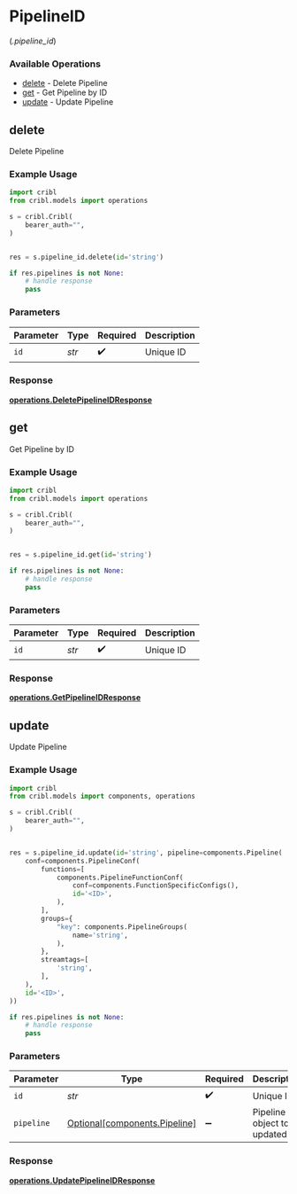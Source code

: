 # PipelineID
(*.pipeline_id*)

### Available Operations

* [delete](#delete) - Delete Pipeline
* [get](#get) - Get Pipeline by ID
* [update](#update) - Update Pipeline

## delete

Delete Pipeline

### Example Usage

```python
import cribl
from cribl.models import operations

s = cribl.Cribl(
    bearer_auth="",
)


res = s.pipeline_id.delete(id='string')

if res.pipelines is not None:
    # handle response
    pass
```

### Parameters

| Parameter          | Type               | Required           | Description        |
| ------------------ | ------------------ | ------------------ | ------------------ |
| `id`               | *str*              | :heavy_check_mark: | Unique ID          |


### Response

**[operations.DeletePipelineIDResponse](../../models/operations/deletepipelineidresponse.md)**


## get

Get Pipeline by ID

### Example Usage

```python
import cribl
from cribl.models import operations

s = cribl.Cribl(
    bearer_auth="",
)


res = s.pipeline_id.get(id='string')

if res.pipelines is not None:
    # handle response
    pass
```

### Parameters

| Parameter          | Type               | Required           | Description        |
| ------------------ | ------------------ | ------------------ | ------------------ |
| `id`               | *str*              | :heavy_check_mark: | Unique ID          |


### Response

**[operations.GetPipelineIDResponse](../../models/operations/getpipelineidresponse.md)**


## update

Update Pipeline

### Example Usage

```python
import cribl
from cribl.models import components, operations

s = cribl.Cribl(
    bearer_auth="",
)


res = s.pipeline_id.update(id='string', pipeline=components.Pipeline(
    conf=components.PipelineConf(
        functions=[
            components.PipelineFunctionConf(
                conf=components.FunctionSpecificConfigs(),
                id='<ID>',
            ),
        ],
        groups={
            "key": components.PipelineGroups(
                name='string',
            ),
        },
        streamtags=[
            'string',
        ],
    ),
    id='<ID>',
))

if res.pipelines is not None:
    # handle response
    pass
```

### Parameters

| Parameter                                                        | Type                                                             | Required                                                         | Description                                                      |
| ---------------------------------------------------------------- | ---------------------------------------------------------------- | ---------------------------------------------------------------- | ---------------------------------------------------------------- |
| `id`                                                             | *str*                                                            | :heavy_check_mark:                                               | Unique ID                                                        |
| `pipeline`                                                       | [Optional[components.Pipeline]](../../models/shared/pipeline.md) | :heavy_minus_sign:                                               | Pipeline object to be updated                                    |


### Response

**[operations.UpdatePipelineIDResponse](../../models/operations/updatepipelineidresponse.md)**

